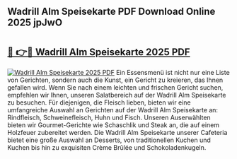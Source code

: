 ## Wadrill Alm Speisekarte PDF Download Online 2025 jpJwO

# <h2><a href="http://gc9wo6.nevu.top/?p=Wadrill+Alm+Speisekarte">🔗 👉🔴 Wadrill Alm Speisekarte 2025 PDF</a></h2>

[![Wadrill Alm Speisekarte 2025 PDF](https://i.imgur.com/dBaPXMq.png)](http://gc9wo6.nevu.top/?p=Wadrill+Alm+Speisekarte)
Ein Essensmenü ist nicht nur eine Liste von Gerichten, sondern auch die Kunst, ein Gericht zu kreieren, das Ihnen gefallen wird. Wenn Sie nach einem leichten und frischen Gericht suchen, empfehlen wir Ihnen, unseren Salatbereich auf der Wadrill Alm Speisekarte zu besuchen. Für diejenigen, die Fleisch lieben, bieten wir eine umfangreiche Auswahl an Gerichten auf der Wadrill Alm Speisekarte an: Rindfleisch, Schweinefleisch, Huhn und Fisch. Unseren Auserwählten bieten wir Gourmet-Gerichte wie Schaschlik und Steak an, die auf einem Holzfeuer zubereitet werden. Die Wadrill Alm Speisekarte unserer Cafeteria bietet eine große Auswahl an Desserts, von traditionellen Kuchen und Kuchen bis hin zu exquisiten Crème Brûlée und Schokoladenkugeln.
